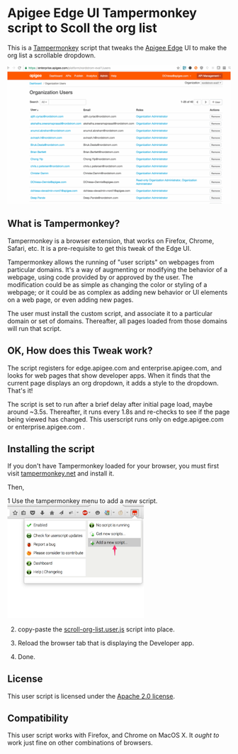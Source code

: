 # Apigee Edge UI Tampermonkey script to Scoll the org list

This is a [Tampermonkey](https://tampermonkey.net/) script that tweaks
the [Apigee Edge](https://edge.apigee.com) UI to make the org list a scrollable dropdown.

![screengrab](img/scrollable-drop.gif)


## What is Tampermonkey?

Tampermonkey is a browser extension, that works on Firefox, Chrome, Safari, etc. It is a pre-requisite to get this tweak of the Edge UI. 

Tampermonkey allows the running of "user scripts" on webpages from particular domains. It's a way of augmenting or modifying the behavior of a webpage, using code provided by or approved by the user. The modification could be as simple as changing the color or styling of a webpage; or it could be as complex as adding new behavior or UI elements on a web page, or even adding new pages.

The user must install the custom script, and associate it to a particular domain or set of domains. Thereafter, all pages loaded from those domains will run that script. 


## OK, How does this Tweak work?

The script registers for edge.apigee.com and enterprise.apigee.com, and looks for web pages that show developer apps. When it finds that the current page displays an org dropdown, it adds a style to the dropdown. That's it! 

The script is set to run after a brief delay after initial page load, maybe around ~3.5s.
Thereafter, it runs every 1.8s and re-checks to see if the page being viewed  has changed. This userscript runs only on edge.apigee.com or enterprise.apigee.com . 


## Installing the script

If you don't have Tampermonkey loaded for your browser, you must first visit  [tampermonkey.net](https://tampermonkey.net/) and install it.

Then, 

1 Use the tampermonkey menu to add a new script.
  <img src="img/tm-add-new-script.png" width='308px'>

2. copy-paste the [scroll-org-list.user.js](lib/scroll-org-list.user.js) script into place.

3. Reload the browser tab that is displaying the Developer app.

4. Done.


## License

This user script is licensed under the [Apache 2.0 license](LICENSE).


## Compatibility

This user script works with Firefox, and Chrome on MacOS X. 
It *ought to* work just fine on other combinations of browsers. 


